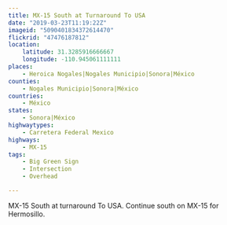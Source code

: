```yaml
---
title: MX-15 South at Turnaround To USA
date: "2019-03-23T11:19:22Z"
imageid: "5090401834372614470"
flickrid: "47476187812"
location:
    latitude: 31.3285916666667
    longitude: -110.945061111111
places:
    - Heroica Nogales|Nogales Municipio|Sonora|México
counties:
    - Nogales Municipio|Sonora|México
countries:
    - México
states:
    - Sonora|México
highwaytypes:
    - Carretera Federal Mexico
highways:
    - MX-15
tags:
    - Big Green Sign
    - Intersection
    - Overhead

---
```

MX-15 South at turnaround To USA.  Continue south on MX-15 for Hermosillo.